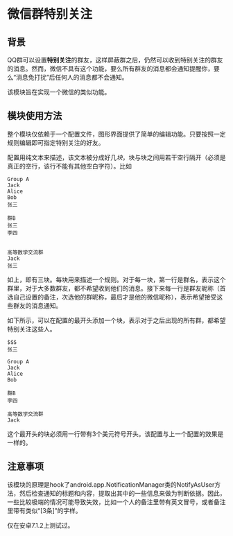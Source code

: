 # 微信群特别关注

## 背景
QQ群可以设置**特别关注**的群友，这样屏蔽群之后，仍然可以收到特别关注的群友的消息。然而，微信不具有这个功能，要么所有群友的消息都会通知提醒你，要么“消息免打扰”后任何人的消息都不会通知。

该模块旨在实现一个微信的类似功能。

## 模块使用方法
整个模块仅依赖于一个配置文件，图形界面提供了简单的编辑功能。只要按照一定规则编辑即可指定特别关注的好友。

配置用纯文本来描述，该文本被分成好几*块*，块与块之间用若干空行隔开（必须是真正的空行，该行不能有其他空白字符）。比如
```
Group A
Jack
Alice
Bob
张三

群B
张三
李四


高等数学交流群
Jack
张三
```
如上，即有三块。每块用来描述一个规则。对于每一块，第一行是群名，表示这个群里，对于大多数群友，都不希望收到他们的消息。接下来每一行是群友昵称（首选自己设置的备注，次选他的群昵称，最后才是他的微信昵称），表示希望接受这些群友的消息通知。

如下所示，可以在配置的最开头添加一个块，表示对于之后出现的所有群，都希望特别关注这些人。
```
$$$
张三

Group A
Jack
Alice
Bob

群B
李四

高等数学交流群
Jack
```
这个最开头的块必须用一行带有3个美元符号开头。该配置与上一个配置的效果是一样的。

## 注意事项
该模块的原理是hook了android.app.NotificationManager类的NotifyAsUser方法，然后检查通知的标题和内容，提取出其中的一些信息来做为判断依据。因此，一些比较极端的情况可能导致失效，比如一个人的备注里带有英文冒号，或者备注里带有类似“[3条]”的字样。

仅在安卓7.1.2上测试过。

